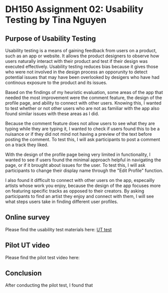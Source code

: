 # DH150 Assignment 02: Usability Testing by Tina Nguyen 

## Purpose of Usability Testing 

Usability testing is a means of gaining feedback from users on a product, such as an app or website. It allows the product designers to observe how users naturally interact with their product and test if their design was executed effectively. Usability testing reduces bias because it gives those who were not involved in the design process an opporunity to detect potential issues that may have been overlooked by desigers who have had continous exposure to the product and its issues.

Based on the findings of my heuristic evaluation, some areas of the app that needed the most improvement were the comment feature, the design of the profile page, and ability to connect with other users. Knowing this, I wanted to test whether or not other users who are not as familiar with the app also found similar issues with these areas as I did. 

Because the comment feature does not allow users to see what they are typing while they are typing it, I wanted to check if users found this to be a nuisance or if they did not mind not having a preview of the text before posting the comment. To test this, I will ask participants to post a comment on a track they liked. 

With the design of the profile page being very limited in functionality, I wanted to see if users found the minimal approach helpful in navigating the page, or if it brought about issues for the user. To test this, I will ask participants to change their display name through the "Edit Profile" function. 

I also found it difficult to connect with other users on the app, especailly artists whose work you enjoy, because the design of the app focuses more on featuring specific tracks as opposed to their creators. By asking participants to find an artist they enjoy and connect with them, I will see what steps users take in finding different user profiles. 

## Online survey

Please find the usability test materials here: [UT test](https://forms.gle/4FGyxN1AqHjKCFvt5)

## Pilot UT video

Please find the pilot test video here:

## Conclusion 

After conducting the pilot test, I found that 
